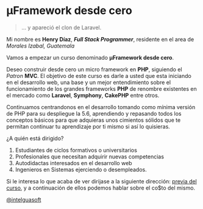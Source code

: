 # µFramework desde cero

>... y apareció el clon de Laravel.

Mi nombre es **Henry Díaz**, ***Full Stack Programmer***, residente en el area de _Morales Izabal, Guatemala_

Vamos a empezar un curso denominado **µFramework desde cero**.

Deseo construir desde cero un micro framework en **PHP**, siguiendo el _Patron_ **MVC**. El objetivo de este curso es darle a usted que esta iniciando en el desarrollo web, una base y un mejor entendimiento sobre el funcionamiento de los grandes frameworks **PHP** de renombre existentes en el mercado como **Laravel**, **Symphony**, **CakePHP** entre otros.

Continuamos centrandonos en el desarrollo tomando como mínima versión de PHP para su despliegue la 5.6, aprendiendo y 
repasando todos los conceptos básicos para que adquieras unos cimientos sólidos que te permitan continuar tu 
aprendizaje por ti mismo si así lo quisieras.

¿A quién está dirigido?
1. Estudiantes de ciclos formativos o universitarios
1. Profesionales que necesitan adquirir nuevas competencias
1. Autodidactas interesados en el desarrollo web
1. Ingenieros en Sistemas ejerciendo o desempleados.

Si le interesa lo que acaba de ver dirijase a la siguiente dirección: [previa del curso](https://github.com/Intelguasoft/micro-framework-from-scratch/wiki), y a continuación de ellos podemos hablar sobre el co$to del mismo. 

[@intelguasoft](https://twitter.com/Intelguasoft)
